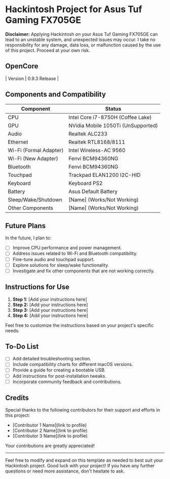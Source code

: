 # Hackintosh Project for Asus Tuf Gaming FX705GE

**Disclaimer:**
Applying Hackintosh on your Asus Tuf Gaming FX705GE can lead to an unstable system, and unexpected issues may occur. I take no responsibility for any damage, data loss, or malfunction caused by the use of this project. Proceed at your own risk.

## OpenCore

| Version         | 0.9.3 Release           |

## Components and Compatibility

| Component         | Status           |
| ----------------- | ---------------- |
| CPU               | Intel Core i7-8750H (Coffee Lake)      |
| GPU               | NVidia Mobile 1050Ti (UnSupported)      |
| Audio             | Realtek ALC233      |
| Ethernet          | Realtek RTL8168/8111      |
| Wi-Fi (Formal Adapter)             | Intel Wireless-AC 9560      |
| Wi-Fi (New Adapter)             | Fenvi BCM94360NG      |
| Bluetooth         | Fenvi BCM94360NG      |
| Touchpad          | Trackpad ELAN1200 I2C-HID      |
| Keyboard          | Keyboard PS2      |
| Battery           | Asus Default Battery      |
| Sleep/Wake/Shutdown        | [Name] (Works/Not Working)      |
| Other Components  | [Name] (Works/Not Working)      |

## Future Plans

In the future, I plan to:

- [ ] Improve CPU performance and power management.
- [ ] Address issues related to Wi-Fi and Bluetooth compatibility.
- [ ] Fine-tune audio and touchpad support.
- [ ] Explore solutions for sleep/wake functionality.
- [ ] Investigate and fix other components that are not working correctly.

## Instructions for Use

1. **Step 1:** [Add your instructions here]
2. **Step 2:** [Add your instructions here]
3. **Step 3:** [Add your instructions here]
4. **Step 4:** [Add your instructions here]

Feel free to customize the instructions based on your project's specific needs.

## To-Do List

- [ ] Add detailed troubleshooting section.
- [ ] Include compatibility charts for different macOS versions.
- [ ] Provide a guide for creating a bootable USB.
- [ ] Add instructions for post-installation tweaks.
- [ ] Incorporate community feedback and contributions.

## Credits

Special thanks to the following contributors for their support and efforts in this project:

- [Contributor 1 Name](link to profile)
- [Contributor 2 Name](link to profile)
- [Contributor 3 Name](link to profile)

Your contributions are greatly appreciated!

---

Feel free to modify and expand on this template as needed to best suit your Hackintosh project. Good luck with your project! If you have any further questions or need more assistance, don't hesitate to ask.
